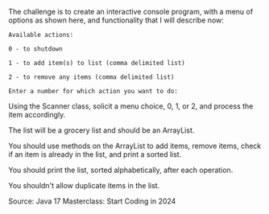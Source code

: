 The challenge is to create an interactive console program, with a menu of options as shown here, and functionality that I will describe now:

    Available actions:
                
    0 - to shutdown
                
    1 - to add item(s) to list (comma delimited list)
                
    2 - to remove any items (comma delimited list)
                
    Enter a number for which action you want to do:
                

Using the Scanner class, solicit a menu choice, 0, 1, or 2, and process the item accordingly.

The list will be a grocery list and should be an ArrayList.

You should use methods on the ArrayList to add items, remove items, check if an item is already in the list, and print a sorted list.

You should print the list, sorted alphabetically, after each operation.

You shouldn't allow duplicate items in the list.

Source: Java 17 Masterclass: Start Coding in 2024
